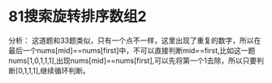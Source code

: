 # 81搜索旋转排序数组2

分析：
这道题和33题类似，只有一个点不一样，这里出现了重复的数字，所以在最后一个nums[mid]\==nums[first]中，不可以直接判断mid\==first,比如这一题nums[1,0,1,1,1],出现nums[mid]==nums[first],可以先将第一个1去除，所以只要判断[0,1,1,1],继续循环判断。